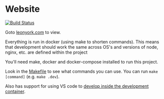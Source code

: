 # Website

[![Build Status](https://travis-ci.com/leonyork/website.svg?branch=master)](https://travis-ci.com/leonyork/website)

Goto [leonyork.com](https://leonyork.com) to view.

Everything is run in docker (using make to shorten commands). This means that development should work the same across OS's and versions of node, nginx, etc. are defined within the project

You'll need make, docker and docker-compose installed to run this project.

Look in the [Makefile](./Makefile) to see what commands you can use. You can run ```make [command]``` (e.g. ```make .dev```).

Also has support for using VS code to [develop inside the development container](https://code.visualstudio.com/docs/remote/containers).